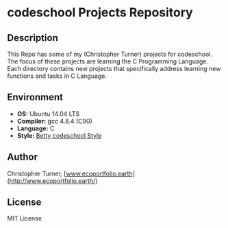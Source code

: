 # codeschool Projects Repository

## Description

This Repo has some of my (Christopher Turner) projects for codeschool.
The focus of these projects are learning the C Programming Language. Each
directory contains new projects that specifically address learning new functions
and tasks in C Language.

## Environment

* __OS:__ Ubuntu 14.04 LTS
* __Compiler:__ gcc 4.8.4 (C90)
* __Language:__ C
* __Style:__ [Betty codeschool Style](https://github.com/codeschoolschool/Betty)

## Author

Christopher Turner, [www.ecoportfolio.earth](http://www.ecoportfolio.earth/)

## License

MIT License
